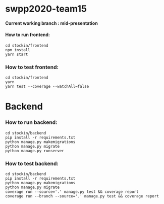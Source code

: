 # swpp2020-team15

#### Current working branch : mid-presentation
#### How to run frontend:
```
cd stockin/frontend
npm install
yarn start
````

### How to test frontend:
```
cd stockin/frontend
yarn
yarn test --coverage --watchAll=false
```

# Backend
### How to run backend:
```
cd stockin/backend 
pip install -r requirements.txt 
python manage.py makemigrations
python manage.py migrate
python manage.py runserver 
```

### How to test backend:
```
cd stockin/backend 
pip install -r requirements.txt 
python manage.py makemigrations 
python manage.py migrate
coverage run --source='.' manage.py test && coverage report
coverage run --branch --source='.' manage.py test && coverage report
```
